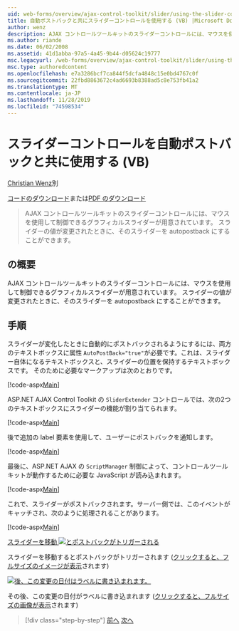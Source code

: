 ```yaml
---
uid: web-forms/overview/ajax-control-toolkit/slider/using-the-slider-control-with-auto-postback-vb
title: 自動ポストバックと共にスライダーコントロールを使用する (VB) |Microsoft Docs
author: wenz
description: AJAX コントロールツールキットのスライダーコントロールには、マウスを使用して制御できるグラフィカルスライダーが用意されています。 スライダーを自動投稿することができます...
ms.author: riande
ms.date: 06/02/2008
ms.assetid: 41d1abba-97a5-4a45-9b44-d05624c19777
msc.legacyurl: /web-forms/overview/ajax-control-toolkit/slider/using-the-slider-control-with-auto-postback-vb
msc.type: authoredcontent
ms.openlocfilehash: e7a3286bcf7ca844f5dcfa4848c15e0bd4767c0f
ms.sourcegitcommit: 22fbd8863672c4ad6693b8388ad5c8e753fb41a2
ms.translationtype: MT
ms.contentlocale: ja-JP
ms.lasthandoff: 11/28/2019
ms.locfileid: "74598534"
---
```

# <a name="using-the-slider-control-with-auto-postback-vb"></a>スライダーコントロールを自動ポストバックと共に使用する (VB)

[Christian Wenz](https://github.com/wenz)別

[コードのダウンロード](https://download.microsoft.com/download/9/3/f/93f8daea-bebd-4821-833b-95205389c7d0/Slider1.vb.zip)または[PDF のダウンロード](https://download.microsoft.com/download/b/6/a/b6ae89ee-df69-4c87-9bfb-ad1eb2b23373/slider1VB.pdf)

> AJAX コントロールツールキットのスライダーコントロールには、マウスを使用して制御できるグラフィカルスライダーが用意されています。 スライダーの値が変更されたときに、そのスライダーを autopostback にすることができます。

## <a name="overview"></a>の概要

AJAX コントロールツールキットのスライダーコントロールには、マウスを使用して制御できるグラフィカルスライダーが用意されています。 スライダーの値が変更されたときに、そのスライダーを autopostback にすることができます。

## <a name="steps"></a>手順

スライダーが変化したときに自動的にポストバックされるようにするには、両方のテキストボックスに属性 `AutoPostBack="true"`が必要です。これは、スライダー自体になるテキストボックスと、スライダーの位置を保持するテキストボックスです。 そのために必要なマークアップは次のとおりです。

[!code-aspx[Main](using-the-slider-control-with-auto-postback-vb/samples/sample1.aspx)]

ASP.NET AJAX Control Toolkit の `SliderExtender` コントロールでは、次の2つのテキストボックスにスライダーの機能が割り当てられます。

[!code-aspx[Main](using-the-slider-control-with-auto-postback-vb/samples/sample2.aspx)]

後で追加の label 要素を使用して、ユーザーにポストバックを通知します。

[!code-aspx[Main](using-the-slider-control-with-auto-postback-vb/samples/sample3.aspx)]

最後に、ASP.NET AJAX の `ScriptManager` 制御によって、コントロールツールキットが動作するために必要な JavaScript が読み込まれます。

[!code-aspx[Main](using-the-slider-control-with-auto-postback-vb/samples/sample4.aspx)]

これで、スライダーがポストバックされます。サーバー側では、このイベントがキャッチされ、次のように処理されることがあります。

[!code-aspx[Main](using-the-slider-control-with-auto-postback-vb/samples/sample5.aspx)]

[スライダーを移動 ![とポストバックがトリガーされる](using-the-slider-control-with-auto-postback-vb/_static/image2.png)](using-the-slider-control-with-auto-postback-vb/_static/image1.png)

スライダーを移動するとポストバックがトリガーされます ([クリックすると、フルサイズのイメージが表示](using-the-slider-control-with-auto-postback-vb/_static/image3.png)されます)

[![後、この変更の日付はラベルに書き込まれます。](using-the-slider-control-with-auto-postback-vb/_static/image5.png)](using-the-slider-control-with-auto-postback-vb/_static/image4.png)

その後、この変更の日付がラベルに書き込まれます ([クリックすると、フルサイズの画像が表示](using-the-slider-control-with-auto-postback-vb/_static/image6.png)されます)

> [!div class="step-by-step"]
> [前へ](databinding-the-slider-control-cs.md)
> [次へ](databinding-the-slider-control-vb.md)
